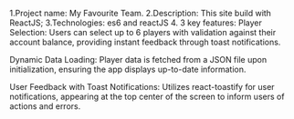 
1.Project name: My Favourite Team.
2.Description: This site build with ReactJS;
3.Technologies: es6 and reactJS
4. 3 key features:
 Player Selection: Users can select up to 6 players with validation against their account balance, providing instant feedback through toast notifications.

Dynamic Data Loading: Player data is fetched from a JSON file upon initialization, ensuring the app displays up-to-date information.

User Feedback with Toast Notifications: Utilizes react-toastify for user notifications, appearing at the top center of the screen to inform users of actions and errors. 



